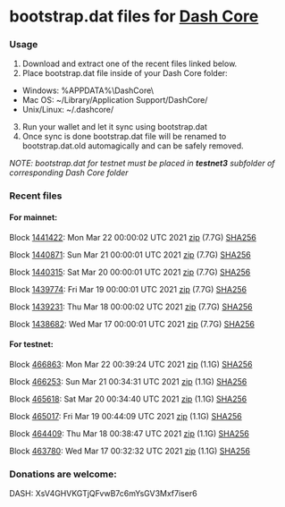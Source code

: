 # bootstrap.dat files for [Dash Core](https://github.com/dashpay/dash)

### Usage

1. Download and extract one of the recent files linked below.
2. Place bootstrap.dat file inside of your Dash Core folder:
 - Windows: %APPDATA%\DashCore\
 - Mac OS: ~/Library/Application Support/DashCore/
 - Unix/Linux: ~/.dashcore/
3. Run your wallet and let it sync using bootstrap.dat
4. Once sync is done bootstrap.dat file will be renamed to bootstrap.dat.old automagically and can be safely removed.

_NOTE: bootstrap.dat for testnet must be placed in **testnet3** subfolder of corresponding Dash Core folder_

### Recent files

#### For mainnet:

Block [1441422](https://insight.dash.org/insight/block/000000000000001455e177ff67cc37be659ae3e12440f7cdcbb06130025b934e): Mon Mar 22 00:00:02 UTC 2021 [zip](https://dash-bootstrap.ams3.digitaloceanspaces.com/mainnet/2021-03-22/bootstrap.dat.zip) (7.7G) [SHA256](https://dash-bootstrap.ams3.digitaloceanspaces.com/mainnet/2021-03-22/sha256.txt)

Block [1440871](https://insight.dash.org/insight/block/000000000000001d4c576fb0d7c66255c5f51dc84ba246b9ed6cca5aa6dc3996): Sun Mar 21 00:00:01 UTC 2021 [zip](https://dash-bootstrap.ams3.digitaloceanspaces.com/mainnet/2021-03-21/bootstrap.dat.zip) (7.7G) [SHA256](https://dash-bootstrap.ams3.digitaloceanspaces.com/mainnet/2021-03-21/sha256.txt)

Block [1440315](https://insight.dash.org/insight/block/00000000000000048fac577bf200f1e0ab0ff772e81b284b027e20dc39881245): Sat Mar 20 00:00:01 UTC 2021 [zip](https://dash-bootstrap.ams3.digitaloceanspaces.com/mainnet/2021-03-20/bootstrap.dat.zip) (7.7G) [SHA256](https://dash-bootstrap.ams3.digitaloceanspaces.com/mainnet/2021-03-20/sha256.txt)

Block [1439774](https://insight.dash.org/insight/block/000000000000001095d6dde3548d0c03a620b8c2bdaf569001da063f4429d104): Fri Mar 19 00:00:01 UTC 2021 [zip](https://dash-bootstrap.ams3.digitaloceanspaces.com/mainnet/2021-03-19/bootstrap.dat.zip) (7.7G) [SHA256](https://dash-bootstrap.ams3.digitaloceanspaces.com/mainnet/2021-03-19/sha256.txt)

Block [1439231](https://insight.dash.org/insight/block/00000000000000179d96a4c994815b45365b03a95cf9fe724983ac58b3bd69a2): Thu Mar 18 00:00:02 UTC 2021 [zip](https://dash-bootstrap.ams3.digitaloceanspaces.com/mainnet/2021-03-18/bootstrap.dat.zip) (7.7G) [SHA256](https://dash-bootstrap.ams3.digitaloceanspaces.com/mainnet/2021-03-18/sha256.txt)

Block [1438682](https://insight.dash.org/insight/block/000000000000000cd2c9e97645582e688c2932a6e78118d1f1f1f0dce10dda2d): Wed Mar 17 00:00:01 UTC 2021 [zip](https://dash-bootstrap.ams3.digitaloceanspaces.com/mainnet/2021-03-17/bootstrap.dat.zip) (7.7G) [SHA256](https://dash-bootstrap.ams3.digitaloceanspaces.com/mainnet/2021-03-17/sha256.txt)


#### For testnet:

Block [466863](https://testnet-insight.dashevo.org/insight/block/0000002bf62cc6fa2134364b46bfe52cd668e721efdec4586cacdff9193be183): Mon Mar 22 00:39:24 UTC 2021 [zip](https://dash-bootstrap.ams3.digitaloceanspaces.com/testnet/2021-03-22/bootstrap.dat.zip) (1.1G) [SHA256](https://dash-bootstrap.ams3.digitaloceanspaces.com/testnet/2021-03-22/sha256.txt)

Block [466253](https://testnet-insight.dashevo.org/insight/block/0000005cb80668aefc73c09e5a47ae42450d24bb7bd317710bd92a9ca4e8eed4): Sun Mar 21 00:34:31 UTC 2021 [zip](https://dash-bootstrap.ams3.digitaloceanspaces.com/testnet/2021-03-21/bootstrap.dat.zip) (1.1G) [SHA256](https://dash-bootstrap.ams3.digitaloceanspaces.com/testnet/2021-03-21/sha256.txt)

Block [465618](https://testnet-insight.dashevo.org/insight/block/000000bb7e9fe72d49ffdab34fe89436fcca0a729b5d7667d3eb5d8106434515): Sat Mar 20 00:34:40 UTC 2021 [zip](https://dash-bootstrap.ams3.digitaloceanspaces.com/testnet/2021-03-20/bootstrap.dat.zip) (1.1G) [SHA256](https://dash-bootstrap.ams3.digitaloceanspaces.com/testnet/2021-03-20/sha256.txt)

Block [465017](https://testnet-insight.dashevo.org/insight/block/000002bfdc98f1f7a35f6c9f3b860b04088b708e49584285db80dcc20c968057): Fri Mar 19 00:44:09 UTC 2021 [zip](https://dash-bootstrap.ams3.digitaloceanspaces.com/testnet/2021-03-19/bootstrap.dat.zip) (1.1G) [SHA256](https://dash-bootstrap.ams3.digitaloceanspaces.com/testnet/2021-03-19/sha256.txt)

Block [464409](https://testnet-insight.dashevo.org/insight/block/000000c6ef395274e8b912ae2c9e7e5bcbfbfaabcd3b4cde45d56afe40105099): Thu Mar 18 00:38:47 UTC 2021 [zip](https://dash-bootstrap.ams3.digitaloceanspaces.com/testnet/2021-03-18/bootstrap.dat.zip) (1.1G) [SHA256](https://dash-bootstrap.ams3.digitaloceanspaces.com/testnet/2021-03-18/sha256.txt)

Block [463780](https://testnet-insight.dashevo.org/insight/block/0000011e1faae2d559cad3e71b87905db138d58bb8abeba9d7b7ce92893c41a7): Wed Mar 17 00:32:32 UTC 2021 [zip](https://dash-bootstrap.ams3.digitaloceanspaces.com/testnet/2021-03-17/bootstrap.dat.zip) (1.1G) [SHA256](https://dash-bootstrap.ams3.digitaloceanspaces.com/testnet/2021-03-17/sha256.txt)


### Donations are welcome:

DASH: XsV4GHVKGTjQFvwB7c6mYsGV3Mxf7iser6
